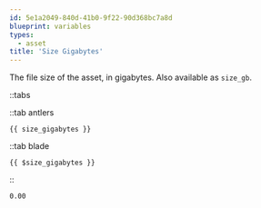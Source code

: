 ```yaml
---
id: 5e1a2049-840d-41b0-9f22-90d368bc7a8d
blueprint: variables
types:
  - asset
title: 'Size Gigabytes'
---
```

The file size of the asset, in gigabytes. Also available as `size_gb`.

::tabs

::tab antlers
```antlers
{{ size_gigabytes }}
```
::tab blade
```blade
{{ $size_gigabytes }}
```
::

```html
0.00
```

